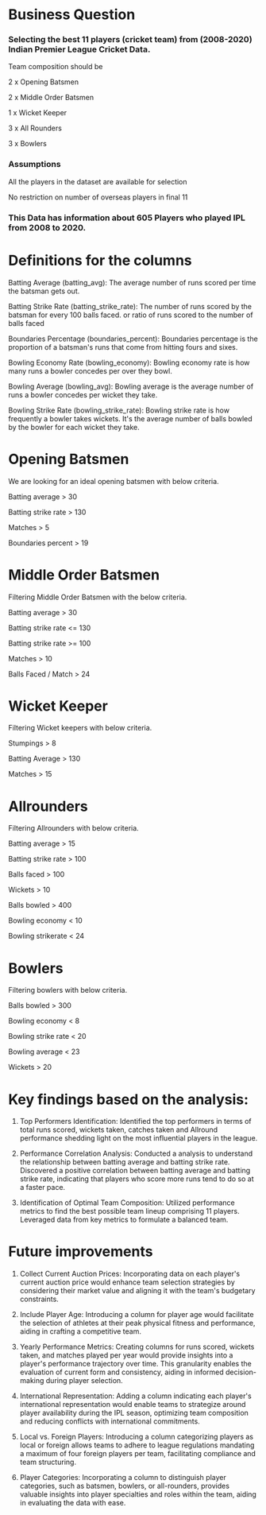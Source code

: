# Business Question
### Selecting the best 11 players (cricket team) from (2008-2020) Indian Premier League Cricket Data.

Team composition should be

2 x Opening Batsmen

2 x Middle Order Batsmen

1 x Wicket Keeper

3 x All Rounders

3 x Bowlers

### Assumptions
All the players in the dataset are available for selection

No restriction on number of overseas players in final 11

### This Data has information about 605 Players who played IPL from 2008 to 2020.


# Definitions for the columns

Batting Average (batting_avg): The average number of runs scored per time the batsman gets out.

Batting Strike Rate (batting_strike_rate): The number of runs scored by the batsman for every 100 balls faced. or ratio of runs scored to the number of balls faced

Boundaries Percentage (boundaries_percent): Boundaries percentage is the proportion of a batsman's runs that come from hitting fours and sixes.

Bowling Economy Rate (bowling_economy): Bowling economy rate is how many runs a bowler concedes per over they bowl.

Bowling Average (bowling_avg): Bowling average is the average number of runs a bowler concedes per wicket they take.

Bowling Strike Rate (bowling_strike_rate): Bowling strike rate is how frequently a bowler takes wickets. It's the average number of balls bowled by the bowler for each wicket they take.


# Opening Batsmen
We are looking for an ideal opening batsmen with below criteria.

Batting average > 30

Batting strike rate > 130

Matches > 5

Boundaries percent > 19

# Middle Order Batsmen
Filtering Middle Order Batsmen with the below criteria.

Batting average > 30

Batting strike rate <= 130

Batting strike rate >= 100

Matches > 10

Balls Faced / Match > 24

# Wicket Keeper
Filtering Wicket keepers with below criteria.

Stumpings > 8

Batting Average > 130

Matches > 15

# Allrounders

Filtering Allrounders with below criteria.

Batting average > 15

Batting strike rate > 100

Balls faced > 100

Wickets > 10

Balls bowled > 400

Bowling economy < 10

Bowling strikerate < 24

# Bowlers
Filtering bowlers with below criteria.

Balls bowled > 300

Bowling economy < 8

Bowling strike rate < 20

Bowling average < 23

Wickets > 20

# Key findings based on the analysis:
1. Top Performers Identification: Identified the top performers in terms of total runs scored, wickets taken, catches taken and Allround performance shedding light on the most influential players in the league.

2. Performance Correlation Analysis: Conducted a analysis to understand the relationship between batting average and batting strike rate. Discovered a positive correlation between batting average and batting strike rate, indicating that players who score more runs tend to do so at a faster pace.

3. Identification of Optimal Team Composition: Utilized performance metrics to find the best possible team lineup comprising 11 players. Leveraged data from key metrics to formulate a balanced team.

# Future improvements
1. Collect Current Auction Prices: Incorporating data on each player's current auction price would enhance team selection strategies by considering their market value and aligning it with the team's budgetary constraints.

2. Include Player Age: Introducing a column for player age would facilitate the selection of athletes at their peak physical fitness and performance, aiding in crafting a competitive team.

3. Yearly Performance Metrics: Creating columns for runs scored, wickets taken, and matches played per year would provide insights into a player's performance trajectory over time. This granularity enables the evaluation of current form and consistency, aiding in informed decision-making during player selection.

4. International Representation: Adding a column indicating each player's international representation would enable teams to strategize around player availability during the IPL season, optimizing team composition and reducing conflicts with international commitments.

5. Local vs. Foreign Players: Introducing a column categorizing players as local or foreign allows teams to adhere to league regulations mandating a maximum of four foreign players per team, facilitating compliance and team structuring.

6. Player Categories: Incorporating a column to distinguish player categories, such as batsmen, bowlers, or all-rounders, provides valuable insights into player specialties and roles within the team, aiding in evaluating the data with ease.
